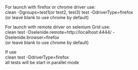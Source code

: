 For launch with firefox or chrome driver use:  
clean -Dgroups=test1(or test2, test3) test -DdriverType=firefox  
(or leave blank to use chrome by default)
  
 
For launch with remote driver on selenium Grid use:  
clean test -Dselenide.remote=http://localhost:4444/ -Dselenide.browser=firefox  
(or leave blank to use chrome by default)
  
If use  
clean test -DdriverType=firefox  
all tests will be start in parallel mode
